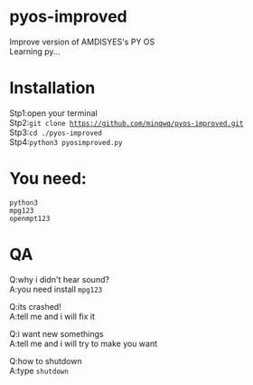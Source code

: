 # pyos-improved
Improve version of AMDISYES's PY OS  
Learning py...
# Installation
Stp1:open your terminal  
Stp2:<code>git clone https://github.com/minqwq/pyos-improved.git</code>  
Stp3:<code>cd ./pyos-improved</code>  
Stp4:<code>python3 pyosimproved.py</code>  
# You need:
<code>python3</code>  
<code>mpg123</code>  
<code>openmpt123</code>  
# QA
Q:why i didn't hear sound?  
A:you need install <code>mpg123</code>  

Q:its crashed!  
A:tell me and i will fix it  

Q:i want new somethings  
A:tell me and i will try to make you want  
  
Q:how to shutdown  
A:type <code>shutdown</code>
